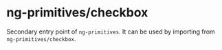 # ng-primitives/checkbox

Secondary entry point of `ng-primitives`. It can be used by importing from `ng-primitives/checkbox`.
